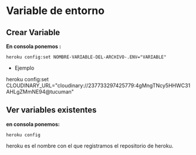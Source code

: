 # Variable de entorno

## Crear Variable

**En consola ponemos :**

    heroku config:set NOMBRE-VARIABLE-DEL-ARCHIVO-.ENV="VARIABLE"

+ Ejemplo

heroku config:set CLOUDINARY_URL="cloudinary://237733297425779:4gMngTNcy5HHWC31AHLgZMmNE94@tucuman"

## Ver variables existentes

**en consola ponemos:**

    heroku config

heroku es el nombre con el que registramos el repositorio de heroku.


 
